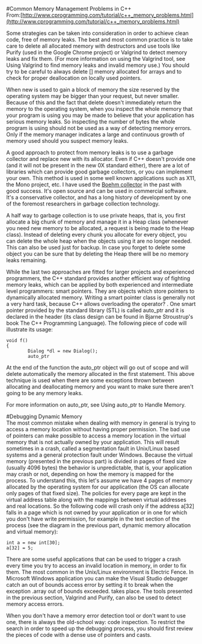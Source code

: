 #Common Memory Management Problems in C++      
From:[http://www.cprogramming.com/tutorial/c++_memory_problems.html](http://www.cprogramming.com/tutorial/c++_memory_problems.html)   

Some strategies can be taken into consideration in order to achieve clean code, free of memory leaks. The best and most common practice is to take care to delete all allocated memory with destructors and use tools like Purify (used in the Google Chrome project) or Valgrind to detect memory leaks and fix them. (For more information on using the Valgrind tool, see Using Valgrind to find memory leaks and invalid memory use.) You should try to be careful to always delete [] memory allocated for arrays and to check for proper deallocation on locally used pointers.

When new is used to gain a block of memory the size reserved by the operating system may be bigger than your request, but never smaller. Because of this and the fact that delete doesn't immediately return the memory to the operating system, when you inspect the whole memory that your program is using you may be made to believe that your application has serious memory leaks. So inspecting the number of bytes the whole program is using should not be used as a way of detecting memory errors. Only if the memory manager indicates a large and continuous growth of memory used should you suspect memory leaks. 

A good approach to protect from memory leaks is to use a garbage collector and replace new with its allocator. Even if C++ doesn't provide one (and it will not be present in the new 0X standard either), there are a lot of libraries which can provide good garbage collectors, or you can implement your own. This method is used in some well known applications such as X11, the Mono project, etc. I have used the [Boehm collector](http://hboehm.info/gc/) in the past with good success. It's open source and can be used in commercial software. It's a conservative collector, and has a long history of development by one of the foremost researchers in garbage collection technology. 

A half way to garbage collection is to use private heaps, that is, you first allocate a big chunk of memory and manage it in a Heap class (whenever you need new memory to be allocated, a request is being made to the Heap class). Instead of deleting every chunk you allocate for every object, you can delete the whole heap when the objects using it are no longer needed. This can also be used just for backup. In case you forget to delete some object you can be sure that by deleting the Heap there will be no memory leaks remaining.

While the last two approaches are fitted for larger projects and experienced programmers, the C++ standard provides another efficient way of fighting memory leaks, which can be applied by both experienced and intermediate level programmers: smart pointers. They are objects which store pointers to dynamically allocated memory. Writing a smart pointer class is generally not a very hard task, because C++ allows overloading the operator? . One smart pointer provided by the standard library (STL) is called auto_ptr and it is declared in the <memory> header (its class design can be found in Bjarne Stroustrup's book The C++ Programming Language). The following piece of code will illustrate its usage:

```
void f()
{
        Dialog *dl = new Dialog();
        auto_ptr
```   
At the end of the function the auto_ptr object will go out of scope and will delete automatically the memory allocated in the first statement. This above technique is used when there are some exceptions thrown between allocating and deallocating memory and you want to make sure there aren't going to be any memory leaks. 

For more information on auto_ptr, see Using auto_ptr to Handle Memory.

#Debugging Dynamic Memory    
The most common mistake when dealing with memory in general is trying to access a memory location without having proper permission. The bad use of pointers can make possible to access a memory location in the virtual memory that is not actually owned by your application. This will result sometimes in a crash, called a segmentation fault in Unix/Linux based systems and a general protection fault under Windows. Because the virtual memory (presented in the previous part) is divided in pages of fixed size (usually 4096 bytes) the behavior is unpredictable, that is, your application may crash or not, depending on how the memory is mapped for the process. To understand this, this let's assume we have 4 pages of memory allocated by the operating system for our application (the OS can allocate only pages of that fixed size). The policies for every page are kept in the virtual address table along with the mappings between virtual addresses and real locations. So the following code will crash only if the address a[32] falls in a page which is not owned by your application or in one for which you don't have write permission, for example in the text section of the process (see the diagram in the previous part, dynamic memory allocation and virtual memory):    
```
int a = new int[30];
a[32] = 5;
```    
There are some useful applications that can be used to trigger a crash every time you try to access an invalid location in memory, in order to fix them. The most common in the Unix/Linux environment is Electric Fence. In Microsoft Windows application you can make the Visual Studio debugger catch an out of bounds access error by setting it to break when the exception .array out of bounds exceeded. takes place. The tools presented in the previous section, Valgrind and Purify, can also be used to detect memory access errors. 

When you don't have a memory error detection tool or don't want to use one, there is always the old-school way: code inspection. To restrict the search in order to speed up the debugging process, you should first review the pieces of code with a dense use of pointers and casts. 
